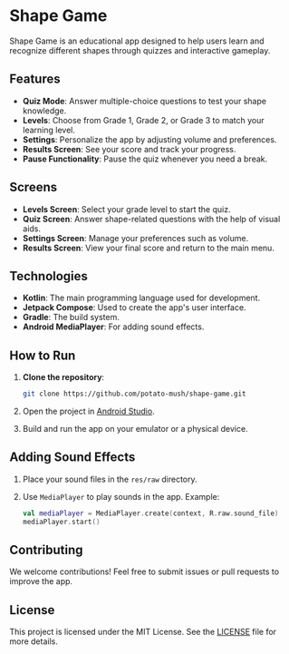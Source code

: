 # Shape Game

Shape Game is an educational app designed to help users learn and recognize different shapes through quizzes and interactive gameplay.

## Features

- **Quiz Mode**: Answer multiple-choice questions to test your shape knowledge.
- **Levels**: Choose from Grade 1, Grade 2, or Grade 3 to match your learning level.
- **Settings**: Personalize the app by adjusting volume and preferences.
- **Results Screen**: See your score and track your progress.
- **Pause Functionality**: Pause the quiz whenever you need a break.

## Screens

- **Levels Screen**: Select your grade level to start the quiz.
- **Quiz Screen**: Answer shape-related questions with the help of visual aids.
- **Settings Screen**: Manage your preferences such as volume.
- **Results Screen**: View your final score and return to the main menu.

## Technologies

- **Kotlin**: The main programming language used for development.
- **Jetpack Compose**: Used to create the app's user interface.
- **Gradle**: The build system.
- **Android MediaPlayer**: For adding sound effects.

## How to Run

1. **Clone the repository**:
    ```bash
    git clone https://github.com/potato-mush/shape-game.git
    ```

2. Open the project in [Android Studio](https://developer.android.com/studio).

3. Build and run the app on your emulator or a physical device.

## Adding Sound Effects

1. Place your sound files in the `res/raw` directory.

2. Use `MediaPlayer` to play sounds in the app. Example:
    ```kotlin
    val mediaPlayer = MediaPlayer.create(context, R.raw.sound_file)
    mediaPlayer.start()
    ```

## Contributing

We welcome contributions! Feel free to submit issues or pull requests to improve the app.

## License

This project is licensed under the MIT License. See the [LICENSE](LICENSE) file for more details.
